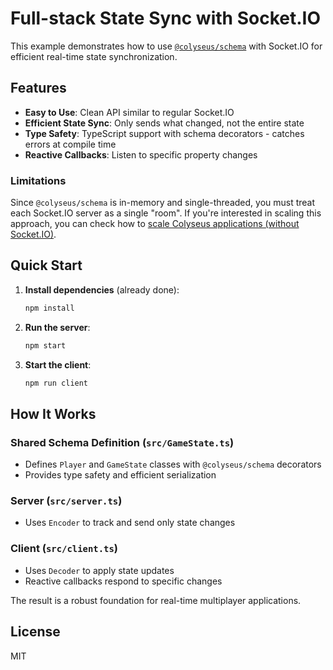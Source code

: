 # Full-stack State Sync with Socket.IO 

This example demonstrates how to use [`@colyseus/schema`](https://docs.colyseus.io/state/schema) with Socket.IO for efficient real-time state synchronization.

## Features

- **Easy to Use**: Clean API similar to regular Socket.IO
- **Efficient State Sync**: Only sends what changed, not the entire state
- **Type Safety**: TypeScript support with schema decorators - catches errors at compile time
- **Reactive Callbacks**: Listen to specific property changes

### Limitations

Since `@colyseus/schema` is in-memory and single-threaded, you must treat each Socket.IO server as a single "room". If you're interested in scaling this approach, you can check how to [scale Colyseus applications (without Socket.IO)](https://docs.colyseus.io/deployment/scalability).

## Quick Start

1. **Install dependencies** (already done):
   ```bash
   npm install
   ```

2. **Run the server**:
   ```bash
   npm start
   ```

3. **Start the client**:
   ```bash
   npm run client
   ```

## How It Works

### Shared Schema Definition (`src/GameState.ts`)
- Defines `Player` and `GameState` classes with `@colyseus/schema` decorators
- Provides type safety and efficient serialization

### Server (`src/server.ts`)
- Uses `Encoder` to track and send only state changes

### Client (`src/client.ts`)
- Uses `Decoder` to apply state updates
- Reactive callbacks respond to specific changes

The result is a robust foundation for real-time multiplayer applications. 

## License

MIT